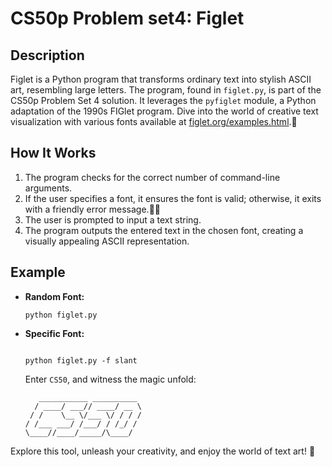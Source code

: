 CS50p Problem set4: Figlet
======

Description
-----------

Figlet is a Python program that transforms ordinary text into stylish ASCII art, resembling large letters. The program, found in `figlet.py`, is part of the CS50p Problem Set 4 solution. It leverages the `pyfiglet` module, a Python adaptation of the 1990s FIGlet program. Dive into the world of creative text visualization with various fonts available at [figlet.org/examples.html](http://www.figlet.org/examples.html).🌈

How It Works
------------

1.  The program checks for the correct number of command-line arguments.
2.  If the user specifies a font, it ensures the font is valid; otherwise, it exits with a friendly error message.🚫❌
3.  The user is prompted to input a text string.
4.  The program outputs the entered text in the chosen font, creating a visually appealing ASCII representation.

Example
-------

-   **Random Font:**

    ```
    python figlet.py
    ```

-   **Specific Font:**

    ```

    python figlet.py -f slant
    ```

    Enter `CS50`, and witness the magic unfold:

    ```
       ___________ __________ 
      / ____/ ___// ____/ __ \
     / /    \__ \/___ \/ / / /
    / /___ ___/ /___/ / /_/ / 
    \____//____/_____/\____/
    
    ```

    

Explore this tool, unleash your creativity, and enjoy the world of text art! 🎨
